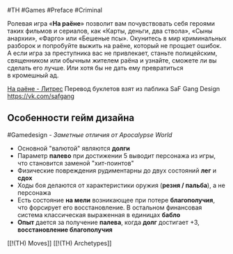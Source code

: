 #TH #Games #Preface #Criminal

Ролевая игра «**На раёне**» позволит вам почувствовать себя героями таких фильмов и сериалов, как «Карты, деньги, два ствола», «Сыны анархии», «Фарго» или «Бешеные псы». Окунитесь в мир криминальных разборок и попробуйте выжить на раёне, который не прощает ошибок. А если игра за преступника вас не привлекает, станьте полицейским, священником или обычным жителем раёна и узнайте, сможете ли вы сделать его лучше. Или хотя бы не дать ему превратиться в кромешный ад.

[На раёне  - Литрес](https://www.litres.ru/book/dzheyms-allen/na-raene-18151333/chitat-onlayn/)
Перевод буклетов взят из паблика SaF Gang Design  https://vk.com/safgang

## Особенности гейм дизайна
#Gamedesign *- Заметные отличия от Apocalypse World*

- Основной "валютой" являются **долги** 
- Параметр **палево** при достижении 5 выводит персонажа из игры, что становится заменой "хит-поинтов"
- Физические повреждения рудиментарны до двух состояний **лег** и **сдох**
- Ходы боя делаются от характеристики оружия  (**резня / пальба**), а не персонажа
- Есть состояние **на мели** возникающее при потере **благополучия**, что форсирует его восстановление. В остальном финансовая система классическая выраженная в единицах **бабло**
- **Опыт** дается за получение **палева**, когда **долг** достигает +3, **восстановление благополучия**


[[!(TH) Moves]]
[[!(TH) Archetypes]]